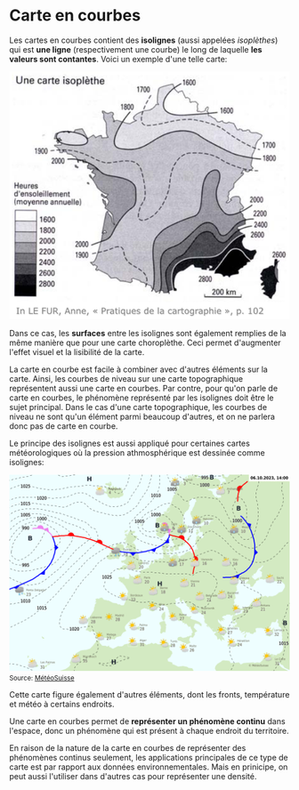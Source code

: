 # Carte en courbes

Les cartes en courbes contient des **isolignes** (aussi appelées *isoplèthes*) qui est **une ligne** (respectivement une courbe) le long de laquelle **les valeurs sont contantes**. Voici un exemple d'une telle carte:

![](assets/carte-isoplethe.png)

Dans ce cas, les **surfaces** entre les isolignes sont également remplies de la même manière que pour une carte choroplèthe. Ceci permet d'augmenter l'effet visuel et la lisibilité de la carte.

La carte en courbe est facile à combiner avec d'autres éléments sur la carte. Ainsi, les courbes de niveau sur une carte topographique représentent aussi une carte en courbes. Par contre, pour qu'on parle de carte en courbes, le phénomène représenté par les isolignes doit être le sujet principal. Dans le cas d'une carte topographique, les courbes de niveau ne sont qu'un élément parmi beaucoup d'autres, et on ne parlera donc pas de carte en courbe.

Le principe des isolignes est aussi appliqué pour certaines cartes météorologiques où la pression athmosphérique est dessinée comme isolignes:

![](assets/generalsituation_frontmap_fr.png)  
<small>Source: [MétéoSuisse](https://www.meteosuisse.admin.ch/#tab=forecast-map)</small>

Cette carte figure également d'autres éléments, dont les fronts, température et météo à certains endroits.

Une carte en courbes permet de **représenter un phénomène continu** dans l'espace, donc un phénomène qui est présent à chaque endroit du territoire.

En raison de la nature de la carte en courbes de représenter des phénomènes continus seulement, les applications principales de ce type de carte est par rapport aux données environnementales. Mais en prinicipe, on peut aussi l'utiliser dans d'autres cas pour représenter une densité.